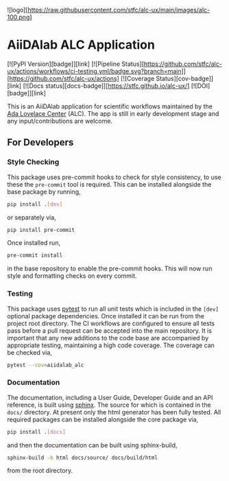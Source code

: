 ![logo][https://raw.githubusercontent.com/stfc/alc-ux/main/images/alc-100.png]

# AiiDAlab ALC Application 

[![PyPI Version][badge]][link]
[![Pipeline Status][https://github.com/stfc/alc-ux/actions/workflows/ci-testing.yml/badge.svg?branch=main]][https://github.com/stfc/alc-ux/actions]
[![Coverage Status][cov-badge]][link]
[![Docs status][docs-badge]][https://stfc.github.io/alc-ux/]
[![DOI][badge]][link]

This is an AiiDAlab application for scientific workflows maintained by the [Ada Lovelace Center](https://adalovelacecentre.ac.uk/) (ALC). 
The app is still in early development stage and any input/contributions are welcome. 


## For Developers 

### Style Checking

This package uses pre-commit hooks to check for style consistency, to use these the ``pre-commit`` tool is required.
This can be installed alongside the base package by running, 

``` sh 
pip install .[dev]
```

or separately via, 

``` sh 
pip install pre-commit 
``` 

Once installed run, 

``` sh 
pre-commit install 
``` 

in the base repository to enable the pre-commit hooks. 
This will now run style and formatting checks on every commit. 

### Testing 

This package uses [pytest](https://docs.pytest.org/en/stable/) 
to run all unit tests which is included in the ```[dev]``` optional 
package dependencies. Once installed it can be run from the project root directory. 
The CI workflows are configured to ensure all tests pass 
before a pull request can be accepted into the main repository.
It is important that any new additions to the code base are accompanied 
by appropriate testing, maintaining a high code coverage. The coverage 
can be checked via, 

``` sh 
pytest --cov=aiidalab_alc 
``` 


### Documentation 

The documentation, including a User Guide, Developer Guide and an API reference, 
is built using [sphinx](https://www.sphinx-doc.org/). The source 
for which is contained in the ```docs/``` directory. At present 
only the html generator has been fully tested. All required packages can 
be installed alongside the core package via, 

``` sh 
pip install .[docs]
```

and then the documentation can be built using sphinx-build, 

``` sh 
sphinx-build -b html docs/source/ docs/build/html 
```

from the root directory. 

